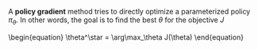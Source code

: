 A **policy gradient** method tries to directly optimize a parameterized policy $\pi_\theta$. In other words, the goal is to find the best $\theta$ for the objective $J$

\begin{equation}
\theta^\star = \arg\max_\theta J(\theta)
\end{equation}
